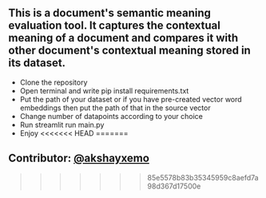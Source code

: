 ## This is a document's semantic meaning evaluation tool. It captures the contextual meaning of a document and compares it with other document's contextual meaning stored in its dataset.

- Clone the repository
- Open terminal and write pip install requirements.txt
- Put the path of your dataset or if you have pre-created vector word embeddings then put the path of that in the source vector
- Change number of datapoints according to your choice
- Run streamlit run main.py
- Enjoy
<<<<<<< HEAD
=======

## Contributor: <a href="https://github.com/akshayxemo">@akshayxemo</a>
>>>>>>> 85e5578b83b35345959c8aefd7a98d367d17500e
